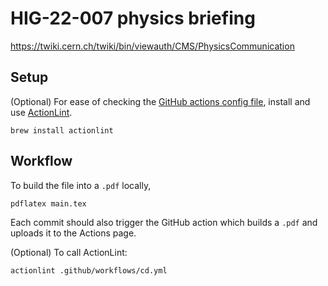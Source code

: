 # HIG-22-007 physics briefing

https://twiki.cern.ch/twiki/bin/viewauth/CMS/PhysicsCommunication  

## Setup


(Optional) For ease of checking the [GitHub actions config file](.github/workflows/cd.yml), install and use [ActionLint](https://github.com/rhysd/actionlint).

```
brew install actionlint
```

## Workflow

To build the file into a `.pdf` locally,
```
pdflatex main.tex
```

Each commit should also trigger the GitHub action which builds a `.pdf` and uploads it to the Actions page.

(Optional) To call ActionLint:
```
actionlint .github/workflows/cd.yml
```